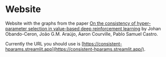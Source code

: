 # Website

Website with the graphs from the paper [On the consistency of hyper-parameter selection in value-based deep reinforcement learning]([url](https://arxiv.org/abs/2406.17523)) by Johan Obando-Ceron, João G.M. Araújo, Aaron Courville, Pablo Samuel Castro. 

Currently the URL you should use is [https://consistent-hparams.streamlit.app](https://consistent-hparams.streamlit.app/).
